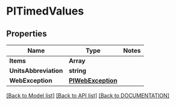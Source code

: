 # PITimedValues

## Properties
Name | Type | Notes
------------ | ------------- | -------------
**Items** | **Array<PITimedValue>**
**UnitsAbbreviation** | **string**
**WebException** | **[**PIWebException**](../models/PIWebException.md)**

[[Back to Model list]](../../DOCUMENTATION.md#documentation-for-models) [[Back to API list]](../../DOCUMENTATION.md#documentation-for-api-endpoints) [[Back to DOCUMENTATION]](../../DOCUMENTATION.md)
